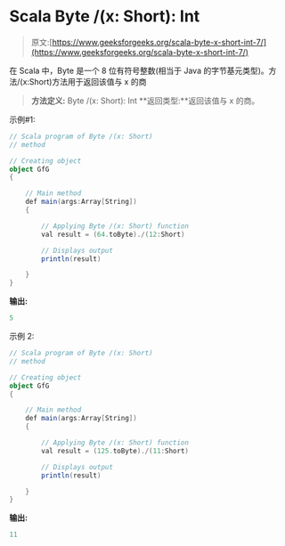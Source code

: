 # Scala Byte /(x: Short): Int

> 原文:[https://www.geeksforgeeks.org/scala-byte-x-short-int-7/](https://www.geeksforgeeks.org/scala-byte-x-short-int-7/)

在 Scala 中，Byte 是一个 8 位有符号整数(相当于 Java 的字节基元类型)。方法/(x:Short)方法用于返回该值与 x 的商

> **方法定义:** Byte /(x: Short): Int
> **返回类型:**返回该值与 x 的商。

示例#1:

```scala
// Scala program of Byte /(x: Short)
// method 

// Creating object 
object GfG 
{ 

    // Main method 
    def main(args:Array[String]) 
    { 

        // Applying Byte /(x: Short) function 
        val result = (64.toByte)./(12:Short) 

        // Displays output 
        println(result) 

    } 
} 
```

**输出:**

```scala
5
```

示例 2:

```scala
// Scala program of Byte /(x: Short)
// method 

// Creating object 
object GfG 
{ 

    // Main method 
    def main(args:Array[String]) 
    { 

        // Applying Byte /(x: Short) function 
        val result = (125.toByte)./(11:Short) 

        // Displays output 
        println(result) 

    } 
} 
```

**输出:**

```scala
11
```